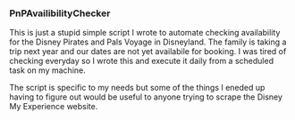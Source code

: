 ### PnPAvailibilityChecker

This is just a stupid simple script I wrote to automate checking availability for the Disney Pirates and Pals Voyage in Disneyland. The family is taking a trip next year and our dates are not yet availabile for booking.   I was tired of checking everyday so I wrote this and execute it daily from a scheduled task on my machine.

The script is specific to my needs but some of the things I eneded up having to figure out would be useful to anyone trying to scrape the Disney My Experience website.